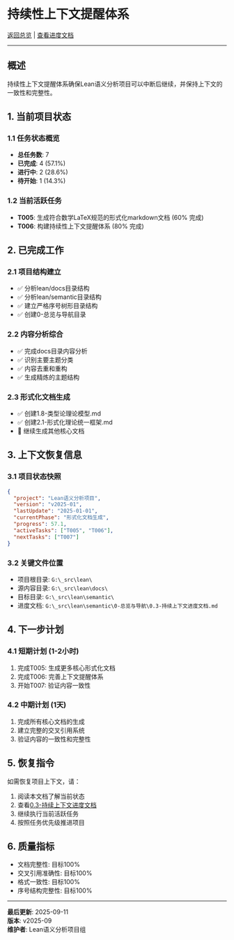 # 持续性上下文提醒体系

[返回总览](./README.md) | [查看进度文档](./0-总览与导航/0.3-持续上下文进度文档.md)

---

## 概述

持续性上下文提醒体系确保Lean语义分析项目可以中断后继续，并保持上下文的一致性和完整性。

## 1. 当前项目状态

### 1.1 任务状态概览

- **总任务数**: 7
- **已完成**: 4 (57.1%)
- **进行中**: 2 (28.6%)
- **待开始**: 1 (14.3%)

### 1.2 当前活跃任务

- **T005**: 生成符合数学LaTeX规范的形式化markdown文档 (60% 完成)
- **T006**: 构建持续性上下文提醒体系 (80% 完成)

## 2. 已完成工作

### 2.1 项目结构建立

- ✅ 分析lean/docs目录结构
- ✅ 分析lean/semantic目录结构
- ✅ 建立严格序号树形目录结构
- ✅ 创建0-总览与导航目录

### 2.2 内容分析综合

- ✅ 完成docs目录内容分析
- ✅ 识别主要主题分类
- ✅ 内容去重和重构
- ✅ 生成精炼的主题结构

### 2.3 形式化文档生成

- ✅ 创建1.8-类型论理论模型.md
- ✅ 创建2.1-形式化理论统一框架.md
- 🔄 继续生成其他核心文档

## 3. 上下文恢复信息

### 3.1 项目状态快照

```json
{
  "project": "Lean语义分析项目",
  "version": "v2025-01",
  "lastUpdate": "2025-01-01",
  "currentPhase": "形式化文档生成",
  "progress": 57.1,
  "activeTasks": ["T005", "T006"],
  "nextTasks": ["T007"]
}
```

### 3.2 关键文件位置

- 项目根目录: `G:\_src\lean\`
- 源内容目录: `G:\_src\lean\docs\`
- 目标目录: `G:\_src\lean\semantic\`
- 进度文档: `G:\_src\lean\semantic\0-总览与导航\0.3-持续上下文进度文档.md`

## 4. 下一步计划

### 4.1 短期计划 (1-2小时)

1. 完成T005: 生成更多核心形式化文档
2. 完成T006: 完善上下文提醒体系
3. 开始T007: 验证内容一致性

### 4.2 中期计划 (1天)

1. 完成所有核心文档的生成
2. 建立完整的交叉引用系统
3. 验证内容的一致性和完整性

## 5. 恢复指令

如需恢复项目上下文，请：

1. 阅读本文档了解当前状态
2. 查看[0.3-持续上下文进度文档](./0-总览与导航/0.3-持续上下文进度文档.md)
3. 继续执行当前活跃任务
4. 按照任务优先级推进项目

## 6. 质量指标

- 文档完整性: 目标100%
- 交叉引用准确性: 目标100%
- 格式一致性: 目标100%
- 序号结构完整性: 目标100%

---

**最后更新**: 2025-09-11  
**版本**: v2025-09  
**维护者**: Lean语义分析项目组
